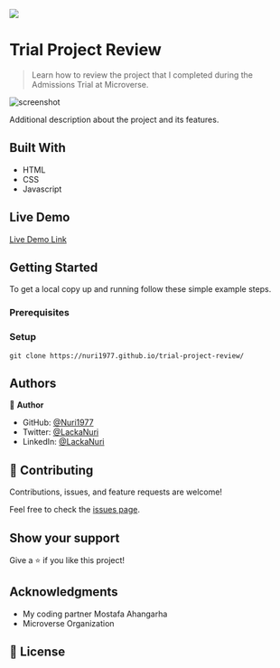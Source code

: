 ![](https://img.shields.io/badge/Microverse-blueviolet)

# Trial Project Review

>Learn how to review the project that I completed during the Admissions Trial at Microverse.

![screenshot](https://voonze.com/wp-content/uploads/2020/02/VCs-bet-millions-on-Microverse-a-Lambda-School-for-the.jpg)

Additional description about the project and its features.

## Built With

- HTML
- CSS
- Javascript


## Live Demo

[Live Demo Link](https://nuri1977.github.io/trial-project-review/)



## Getting Started

To get a local copy up and running follow these simple example steps.

### Prerequisites

### Setup
`git clone https://nuri1977.github.io/trial-project-review/`


## Authors

👤 **Author**

- GitHub: [@Nuri1977](https://github.com/Nuri1977)
- Twitter: [@LackaNuri](https://twitter.com/LackaNuri)
- LinkedIn: [@LackaNuri](https://www.linkedin.com/in/nuri-lacka-7141b01ba/)

## 🤝 Contributing

Contributions, issues, and feature requests are welcome!

Feel free to check the [issues page](../../issues/).

## Show your support

Give a ⭐️ if you like this project!

## Acknowledgments

- My coding partner Mostafa Ahangarha
- Microverse Organization

## 📝 License